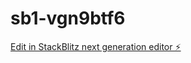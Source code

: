 # sb1-vgn9btf6

[Edit in StackBlitz next generation editor ⚡️](https://stackblitz.com/~/github.com/frank1411/sb1-vgn9btf6)